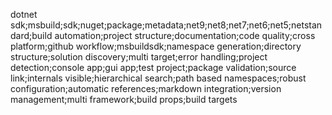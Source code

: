 dotnet sdk;msbuild;sdk;nuget;package;metadata;net9;net8;net7;net6;net5;netstandard;build automation;project structure;documentation;code quality;cross platform;github workflow;msbuildsdk;namespace generation;directory structure;solution discovery;multi target;error handling;project detection;console app;gui app;test project;package validation;source link;internals visible;hierarchical search;path based namespaces;robust configuration;automatic references;markdown integration;version management;multi framework;build props;build targets
